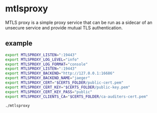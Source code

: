 # mtlsproxy

MTLS proxy is a simple proxy service that can be run as a sidecar of an unsecure service and provide mutual TLS authentication.

## example

```bash
export MTLSPROXY_LISTEN=":19443"
export MTLSPROXY_LOG_LEVEL="info"
export MTLSPROXY_LOG_FORMAT="console"
export MTLSPROXY_LISTEN=":19443"
export MTLSPROXY_BACKEND="http://127.0.0.1:16686"
export MTLSPROXY_BACKEND_NAME="jaeger"
export MTLSPROXY_CERT="$CERTS_FOLDER/public-cert.pem"
export MTLSPROXY_CERT_KEY="$CERTS_FOLDER/public-key.pem"
export MTLSPROXY_CERT_KEY_PASS="public"
export MTLSPROXY_CLIENTS_CA="$CERTS_FOLDER/ca-auditers-cert.pem"

./mtlsproxy
```
